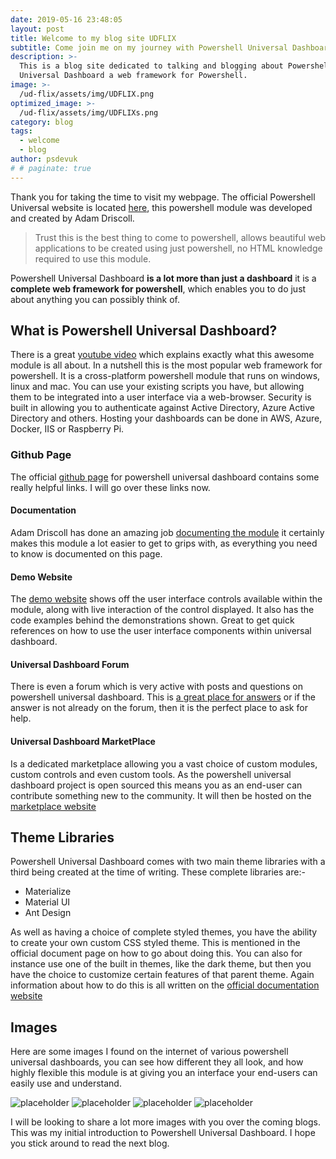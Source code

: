 ```yaml
---
date: 2019-05-16 23:48:05
layout: post
title: Welcome to my blog site UDFLIX
subtitle: Come join me on my journey with Powershell Universal Dashboard.
description: >-
  This is a blog site dedicated to talking and blogging about Powershell
  Universal Dashboard a web framework for Powershell.
image: >-
  /ud-flix/assets/img/UDFLIX.png
optimized_image: >-
  /ud-flix/assets/img/UDFLIXs.png
category: blog
tags:
  - welcome
  - blog
author: psdevuk
# # paginate: true
---
```


Thank you for taking the time to visit my webpage. The official Powershell Universal website is located <a href="https://ironmansoftware.com/powershell-universal-dashboard/">here</a>, this powershell module was developed and created by Adam Driscoll.

> Trust this is the best thing to come to powershell, allows beautiful web applications to be created using just powershell, no HTML knowledge required to use this module.

Powershell Universal Dashboard **is a lot more than just a dashboard** it is a **complete web framework for powershell**, which enables you to do just about anything you can possibly think of.

## What is Powershell Universal Dashboard?

There is a great [youtube video](https://www.youtube.com/watch?v=_ckxYyDv4cg) which explains exactly what this awesome module is all about. In a nutshell this is the most popular web framework for powershell. It is a cross-platform powershell module that runs on windows, linux and mac. You can use your existing scripts you have, but allowing them to be integrated into a user interface via a web-browser. Security is built in allowing you to authenticate against Active Directory, Azure Active Directory and others. Hosting your dashboards can be done in AWS, Azure, Docker, IIS or Raspberry Pi.

### Github Page

The official [github page](https://universaldashboard.io/) for powershell universal dashboard contains some really helpful links. I will go over these links now.

#### Documentation

Adam Driscoll has done an amazing job [documenting the module](https://docs.universaldashboard.io/) it certainly makes this module a lot easier to get to grips with, as everything you need to know is documented on this page.

#### Demo Website

The [demo website](https://poshud.com/) shows off the user interface controls available within the module, along with live interaction of the control displayed. It also has the code examples behind the demonstrations shown. Great to get quick references on how to use the user interface components within universal dashboard.

#### Universal Dashboard Forum

There is even a forum which is very active with posts and questions on powershell universal dashboard. This is [a great place for answers](https://forums.universaldashboard.io/) or if the answer is not already on the forum, then it is the perfect place to ask for help.

#### Universal Dashboard MarketPlace

Is a dedicated marketplace allowing you a vast choice of custom modules, custom controls and even custom tools. As the powershell universal dashboard project is open sourced this means you as an end-user can contribute something new to the community. It will then be hosted on the [marketplace website](https://marketplace.universaldashboard.io/)

<!-- --page-break-- -->

## Theme Libraries

Powershell Universal Dashboard comes with two main theme libraries with a third being created at the time of writing. These complete libraries are:-

- Materialize
- Material UI
- Ant Design

As well as having a choice of complete styled themes, you have the ability to create your own custom CSS styled theme. This is mentioned in the official document page on how to go about doing this. You can also for instance use one of the built in themes, like the dark theme, but then you have the choice to customize certain features of that parent theme. Again information about how to do this is all written on the [official documentation website](https://docs.universaldashboard.io/)

## Images

Here are some images I found on the internet of various powershell universal dashboards, you can see how different they all look, and how highly flexible this module is at giving you an interface your end-users can easily use and understand.

![placeholder](https://encrypted-tbn0.gstatic.com/images?q=tbn%3AANd9GcT42JpinzmZ6kvy6RCysa0BiUW4SDSkL7XKd0d_e7x_RgMbouIZ "Login Page for dashboard")
![placeholder](https://www.rawworks.nl/wp-content/uploads/2019/04/Afbeelding1-11.png "Dashboard example image")
![placeholder](https://www.rawworks.nl/wp-content/uploads/2019/04/Afbeelding1-5-900x372.png "Dashboard example image")
![placeholder](https://user-images.githubusercontent.com/1256531/33502887-62c656f0-d6a7-11e7-82b7-1e8bc261dff2.png "Dashboard example image")

I will be looking to share a lot more images with you over the coming blogs. This was my initial introduction to Powershell Universal Dashboard. I hope you stick around to read the next blog.
